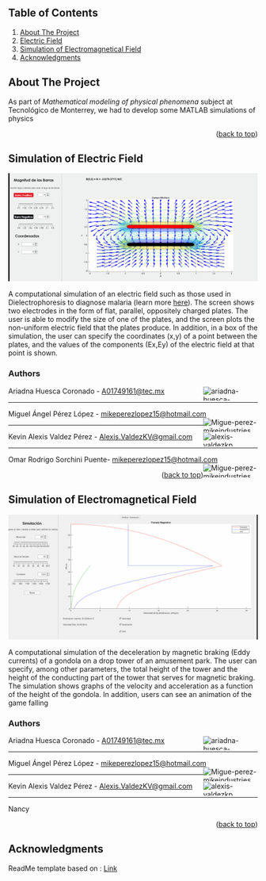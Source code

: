 <div id="top"></div>

<!-- TABLE OF CONTENTS -->
## Table of Contents
  <ol>
    <li><a href="#about">About The Project</a></li>    
    <li><a href="#simulation-of-electric-field">Electric Field</a></li>
    <li><a href="#simulation-of-electromagnetical-field">Simulation of Electromagnetical Field</a></li>    
    <li><a href="#acknowledgments">Acknowledgments</a></li>
  </ol>


<!-- ABOUT THE PROJECT -->
<div id="about"></div>

## About The Project

<p>As part of <i>Mathematical modeling of physical phenomena</i> subject at Tecnológico de Monterrey, we had to develop some MATLAB simulations of physics</p>

<p align="right">(<a href="#top">back to top</a>)</p>


<div id="simulation-of-electric-field"></div>

## Simulation of Electric Field
<p align="center">
  <img src="https://github.com/AriadnaHCTec/MatlabProjects/blob/main/Gifs/ElectricalField.gif" alt="animated" />
</p>
<p>A computational simulation of an electric field such as those used in Dielectrophoresis to diagnose malaria (learn more <a href = "https://www.semanticscholar.org/paper/Electrophoresis-(EP)-modified-inertial-migration-of-Pan/bd18004bdd576432621ce1066b133835640efd57">here</a>). The screen shows two electrodes in the form of flat, parallel, oppositely charged plates. The user is able to modify the size of one of the plates, and the screen plots the non-uniform electric field that the plates produce. In addition, in a box of the simulation, the user can specify the coordinates (x,y) of a point between the plates, and the values of the components (Ex,Ey) of the electric field at that point is shown.
</p>

### Authors
Ariadna Huesca Coronado - A01749161@tec.mx <a href="https://linkedin.com/in/ariadna-huesca-coronado" target="blank"><img align="right" src="https://img.shields.io/badge/-LinkedIn-black.svg?style=for-the-badge&logo=linkedin&colorB=555" alt="ariadna-huesca-coronado" height="28" width="110" /></a><hr/>
Miguel Ángel Pérez López - mikeperezlopez15@hotmail.com <a href="https://www.linkedin.com/in/migue-perez-mikeindustries" target="blank"><img align="right" src="https://img.shields.io/badge/-LinkedIn-black.svg?style=for-the-badge&logo=linkedin&colorB=555" alt="Migue-perez-mikeindustries" height="28" width="110"/></a><hr/>
Kevin Alexis Valdez Pérez - Alexis.ValdezKV@gmail.com <a href="https://www.linkedin.com/in/alexis-valdezkp/" target="blank"><img align="right" src="https://img.shields.io/badge/-LinkedIn-black.svg?style=for-the-badge&logo=linkedin&colorB=555" alt="alexis-valdezkp" height="28" width="110"/></a><hr/>
Omar Rodrigo Sorchini Puente- mikeperezlopez15@hotmail.com <a href="https://www.linkedin.com/in/migue-perez-mikeindustries" target="blank"><img align="right" src="https://img.shields.io/badge/-LinkedIn-black.svg?style=for-the-badge&logo=linkedin&colorB=555" alt="Migue-perez-mikeindustries" height="28" width="110"/></a>

<p align="right">(<a href="#top">back to top</a>)</p>


<div id="simulation-of-electromagnetical-field"></div>

## Simulation of Electromagnetical Field

<p align="center">
  <img src="https://github.com/AriadnaHCTec/MatlabProjects/blob/main/Gifs/ElectricomagneticallField.gif" alt="animated" />
</p>
<p>A computational simulation of the deceleration by magnetic braking (Eddy currents) of a gondola on a drop tower of an amusement park. The user can specify, among other parameters, the total height of the tower and the height of the conducting part of the tower that serves for magnetic braking. The simulation shows graphs of the velocity and acceleration as a function of the height of the gondola. In addition, users can see an animation of the game falling</p>


### Authors
Ariadna Huesca Coronado - A01749161@tec.mx <a href="https://linkedin.com/in/ariadna-huesca-coronado" target="blank"><img align="right" src="https://img.shields.io/badge/-LinkedIn-black.svg?style=for-the-badge&logo=linkedin&colorB=555" alt="ariadna-huesca-coronado" height="28" width="110" /></a><hr/>
Miguel Ángel Pérez López - mikeperezlopez15@hotmail.com <a href="https://www.linkedin.com/in/migue-perez-mikeindustries" target="blank"><img align="right" src="https://img.shields.io/badge/-LinkedIn-black.svg?style=for-the-badge&logo=linkedin&colorB=555" alt="Migue-perez-mikeindustries" height="28" width="110"/></a><hr/>
Kevin Alexis Valdez Pérez - Alexis.ValdezKV@gmail.com <a href="https://www.linkedin.com/in/alexis-valdezkp/" target="blank"><img align="right" src="https://img.shields.io/badge/-LinkedIn-black.svg?style=for-the-badge&logo=linkedin&colorB=555" alt="alexis-valdezkp" height="28" width="110"/></a><hr/>
Nancy

<p align="right">(<a href="#top">back to top</a>)</p>


<!-- ACKNOWLEDGMENTS -->
<div id="acknowledgments"></div>

## Acknowledgments

<!--Use this space to list resources you find helpful and would like to give credit to. I've included a few of my favorites to kick things off!

* [Choose an Open Source License](https://choosealicense.com)
* [GitHub Emoji Cheat Sheet](https://www.webpagefx.com/tools/emoji-cheat-sheet)
* [Malven's Flexbox Cheatsheet](https://flexbox.malven.co/)
* [Malven's Grid Cheatsheet](https://grid.malven.co/)
* [Img Shields](https://shields.io)
* [GitHub Pages](https://pages.github.com)
* [Font Awesome](https://fontawesome.com)
* [React Icons](https://react-icons.github.io/react-icons/search)

<p align="right">(<a href="#top">back to top</a>)</p>
-->


<!-- MARKDOWN LINKS & IMAGES -->
<!-- https://www.markdownguide.org/basic-syntax/#reference-style-links -->
[contributors-shield]: https://img.shields.io/github/contributors/SarahiArmenta/ServerAPP.svg?style=for-the-badge
[contributors-url]: https://github.com/SarahiArmenta/ServerAPP/graphs/contributors
[forks-shield]: https://img.shields.io/github/forks/SarahiArmenta/ServerAPP.svg?style=for-the-badge
[forks-url]: https://github.com/SarahiArmenta/ServerAPP/network/members
[stars-shield]: https://img.shields.io/github/stars/SarahiArmenta/ServerAPP.svg?style=for-the-badge
[stars-url]: https://github.com/SarahiArmenta/SarahiArmenta/stargazers
[issues-shield]: https://img.shields.io/github/issues/SarahiArmenta/ServerAPP.svg?style=for-the-badge
[issues-url]: https://github.com/SarahiArmenta/ServerAPP/issues
[license-shield]: https://img.shields.io/github/license/SarahiArmenta/ServerAPP.svg?style=for-the-badge
[license-url]: https://github.com/SarahiArmenta/ServerAPP/blob/master/LICENSE.txt


ReadMe template based on : <a href = "https://github.com/othneildrew/Best-README-Template/blob/master/BLANK_README.md">Link</a>
